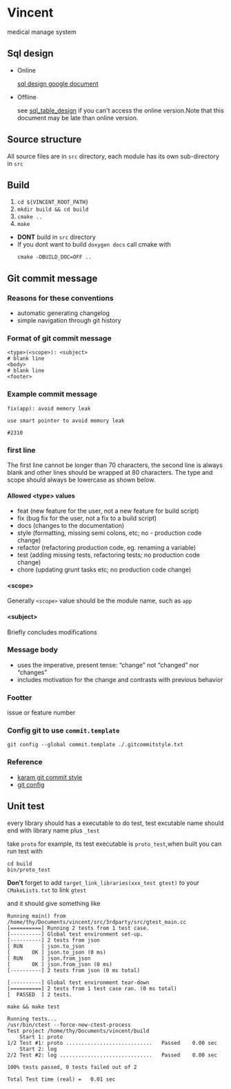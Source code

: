 # Vincent

medical manage system

## Sql design

- Online

    [sql design google document](https://docs.google.com/document/d/1QlFliN9hr0bRWUpu1whWGgTl2qbUMroOrxDV7gtdL20/edit "google document for sql design")

- Offline

    see [sql_table_design](https://htmlpreview.github.io/?https://github.com/advanced-data-processing-company/vincent/blob/master/sql_table_design.html "sql_table_design.html") if you can't access the online version.Note that this document may be late than online version.
## Source structure

All source files are in `src` directory, each module has its own sub-directory in `src`

## Build
 1. `cd ${VINCENT_ROOT_PATH}`
 2. `mkdir build && cd build`
 3. `cmake ..`
 4. `make`

 - **DONT** build in `src` directory
 - If you dont want to build `doxygen docs` call cmake with
    ```
    cmake -DBUILD_DOC=OFF ..
    ```

 ## Git commit message
 ### Reasons for these conventions
  - automatic generating changelog
  - simple navigation through git history

### Format of git commit message
```
<type>(<scope>): <subject>
# blank line
<body>
# blank line
<footer>
```
### Example commit message
```
fix(app): avoid memory leak

use smart pointer to avoid memory leak

#2310
```
### first line
The first line cannot be longer than 70 characters, the second line is always blank and other lines should be wrapped at 80 characters. The type and scope should always be lowercase as shown below.
#### Allowed \<type> values
- feat (new feature for the user, not a new feature for build script)
- fix (bug fix for the user, not a fix to a build script)
- docs (changes to the documentation)
- style (formatting, missing semi colons, etc; no - production code change)
- refactor (refactoring production code, eg. renaming a variable)
- test (adding missing tests, refactoring tests; no production code change)
- chore (updating grunt tasks etc; no production code change)

#### \<scope>

Generally `<scope>` value should be  the module name, such as `app`

#### \<subject>
Briefly concludes modifications

### Message body
- uses the imperative, present tense: “change” not “changed” nor “changes”
- includes motivation for the change and contrasts with previous behavior

### Footter
issue or feature number

### Config git to use `commit.template`
`git config --global commit.template ./.gitcommitstyle.txt`

### Reference
- [karam git commit style](http://karma-runner.github.io/4.0/dev/git-commit-msg.html)
- [git config](https://git-scm.com/book/en/v2/Customizing-Git-Git-Configuration)

## Unit test
every library should has a executable to do test, test excutable name should end with library name plus `_test`

take `proto` for example, its test executable is `proto_test`,when built you can run test with
```
cd build
bin/proto_test
```
**Don't** forget to add `target_link_libraries(xxx_test gtest)` to your `CMakeLists.txt` to link `gtest`

and it should give something like
```
Running main() from /home/thy/Documents/vincent/src/3rdparty/src/gtest_main.cc
[==========] Running 2 tests from 1 test case.
[----------] Global test environment set-up.
[----------] 2 tests from json
[ RUN      ] json.to_json
[       OK ] json.to_json (0 ms)
[ RUN      ] json.from_json
[       OK ] json.from_json (0 ms)
[----------] 2 tests from json (0 ms total)

[----------] Global test environment tear-down
[==========] 2 tests from 1 test case ran. (0 ms total)
[  PASSED  ] 2 tests.
```

`make && make test`

```
Running tests...
/usr/bin/ctest --force-new-ctest-process 
Test project /home/thy/Documents/vincent/build
    Start 1: proto
1/2 Test #1: proto ............................   Passed    0.00 sec
    Start 2: log
2/2 Test #2: log ..............................   Passed    0.00 sec

100% tests passed, 0 tests failed out of 2

Total Test time (real) =   0.01 sec
```
